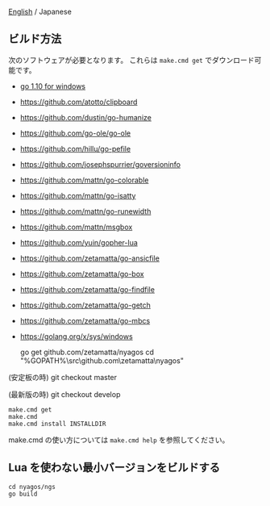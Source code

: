 [English](./09-Build_en.md) / Japanese

ビルド方法
----------

次のソフトウェアが必要となります。
これらは `make.cmd get` でダウンロード可能です。

* [go 1.10 for windows](http://golang.org)
* https://github.com/atotto/clipboard
* https://github.com/dustin/go-humanize
* https://github.com/go-ole/go-ole
* https://github.com/hillu/go-pefile
* https://github.com/josephspurrier/goversioninfo
* https://github.com/mattn/go-colorable
* https://github.com/mattn/go-isatty
* https://github.com/mattn/go-runewidth
* https://github.com/mattn/msgbox
* https://github.com/yuin/gopher-lua
* https://github.com/zetamatta/go-ansicfile
* https://github.com/zetamatta/go-box
* https://github.com/zetamatta/go-findfile
* https://github.com/zetamatta/go-getch
* https://github.com/zetamatta/go-mbcs
* https://golang.org/x/sys/windows

    go get github.com/zetamatta/nyagos
    cd "%GOPATH%\src\github.com\zetamatta\nyagos"

(安定板の時)
    git checkout master

(最新版の時)
    git checkout develop

    make.cmd get
    make.cmd
    make.cmd install INSTALLDIR

make.cmd の使い方については `make.cmd help` を参照してください。

Lua を使わない最小バージョンをビルドする
----------------------------------------

    cd nyagos/ngs
    go build

<!-- vim:set fenc=utf8: -->
